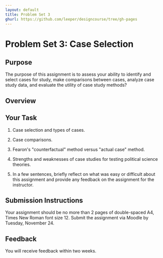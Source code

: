 ```yaml
---
layout: default
title: Problem Set 3
ghurl: https://github.com/leeper/designcourse/tree/gh-pages
---
```


# Problem Set 3: Case Selection #

## Purpose ##

The purpose of this assignment is to assess your ability to identify and select cases for study, make comparisons between cases, analyze case study data, and evaluate the utility of case study methods?

## Overview ##


## Your Task ##

 1. Case selection and types of cases.
 
 2. Case comparisons.
 
 3. Fearon's "counterfactual" method versus "actual case" method.
 
 4. Strengths and weaknesses of case studies for testing political science theories.
 
 5. In a few sentences, briefly reflect on what was easy or difficult about this assignment and provide any feedback on the assignment for the instructor.

## Submission Instructions ##

Your assignment should be no more than 2 pages of double-spaced A4, Times New Roman font size 12. Submit the assignment via Moodle by Tuesday, November 24.

## Feedback ##

You will receive feedback within two weeks.

